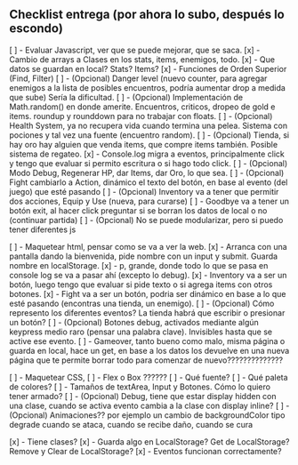 ## Checklist entrega (por ahora lo subo, después lo escondo)

[ ] - Evaluar Javascript, ver que se puede mejorar, que se saca.
    [x] - Cambio de arrays a Clases en los stats, items, enemigos, todo.
    [x] - Que datos se guardan en local? Stats? Items?
    [x] - Funciones de Orden Superior (Find, Filter)
    [ ] -  (Opcional) Danger level (nuevo counter, para agregar enemigos a la lista de posibles encuentros, podría aumentar drop a medida que sube) Sería la dificultad. 
    [ ] -  (Opcional) Implementación de Math.random() en donde amerite. Encuentros, criticos, dropeo de gold e items. roundup y rounddown para no trabajar con floats.
    [ ] -  (Opcional) Health System, ya no recupera vida cuando termina una pelea. Sistema con pociones y tal vez una fuente (encuentro random). 
    [ ] -  (Opcional) Tienda, si hay oro hay alguien que venda items, que compre items también. Posible sistema de regateo. 
    [x] - Console.log migra a eventos, principalmente click y tengo que evaluar si permito escritura o si hago todo click.
    [ ] - (Opcional) Modo Debug, Regenerar HP, dar Items, dar Oro, lo que sea.
    [ ] -  (Opcional) Fight cambiarlo a Action, dinámico el texto del botón, en base al evento (del juego) que esté pasando 
    [ ] -  (Opcional) Inventory va a tener que permitir dos acciones, Equip y Use (nueva, para curarse)
    [ ] - Goodbye va a tener un botón exit, al hacer click preguntar si se borran los datos de local o no (continuar partida) 
    [ ] -  (Opcional) No se puede modularizar, pero si puedo tener diferentes js 
    
[ ] - Maquetear html, pensar como se va a ver la web.
    [x] - Arranca con una pantalla dando la bienvenida, pide nombre con un input y submit. Guarda nombre en localStorage.
    [x] - p, grande, donde todo lo que se pasa en console log se va a pasar ahí (excepto lo debug).
    [x] - Inventory va a ser un botón, luego tengo que evaluar si pide texto o si agrega items con otros botones.
    [x] - Fight va a ser un botón, podria ser dinámico en base a lo que esté pasando (encontras una tienda, un enemigo).
    [ ] - (Opcional) Cómo represento los diferentes eventos? La tienda habrá que escribir o presionar un botón?
    [ ] - (Opcional)  Botones debug, activados mediante algún keypress medio raro (pensar una palabra clave). Invisibles hasta que se active ese evento.
    [ ] - Gameover, tanto bueno como malo, misma página o guarda en local, hace un get, en base a los datos los devuelve en una nueva página que te permite borrar todo para comenzar de nuevo??????????????
    
[ ] - Maquetear CSS, 
    [ ] - Flex o Box ??????
    [ ] - Qué fuente?
    [ ] - Qué paleta de colores?
    [ ] - Tamaños de textArea, Input y Botones. Cómo lo quiero tener armado?
    [ ] - (Opcional)  Debug, tiene que estar display hidden con una clase, cuando se activa evento cambia a la clase con display inline?
    [ ] -  (Opcional) Animaciones?? por ejemplo un cambio de backgroundColor tipo degrade cuando se ataca, cuando se recibe daño, cuando se cura
    
[x] - Tiene clases?
[x] - Guarda algo en LocalStorage? Get de LocalStorage? Remove y Clear de LocalStorage?
[x] - Eventos funcionan correctamente?

    